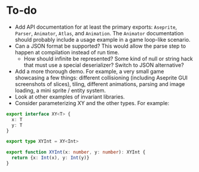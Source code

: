 # To-do

- Add API documentation for at least the primary exports: `Aseprite`, `Parser`,
  `Animator`, `Atlas`, and `Animation`. The `Animator` documentation should
  probably include a usage example in a game loop-like scenario.
- Can a JSON format be supported? This would allow the parse step to happen at
  compilation instead of run time.
  - How should infinite be represented? Some kind of null or string hack that
    must use a special deserializer? Switch to JSON alternative?
- Add a more thorough demo. For example, a very small game showcasing a few
  things: different collisioning (including Aseprite GUI screenshots of slices),
  tiling, different animations, parsing and image loading, a mini sprite /
  entity system.
- Look at other examples of invariant libraries.
- Consider parameterizing XY<T> and the other types. For example:

```ts
export interface XY<T> {
  x: T
  y: T
}

export type XYInt = XY<Int>

export function XYInt(x: number, y: number): XYInt {
  return {x: Int(x), y: Int(y)}
}
```
